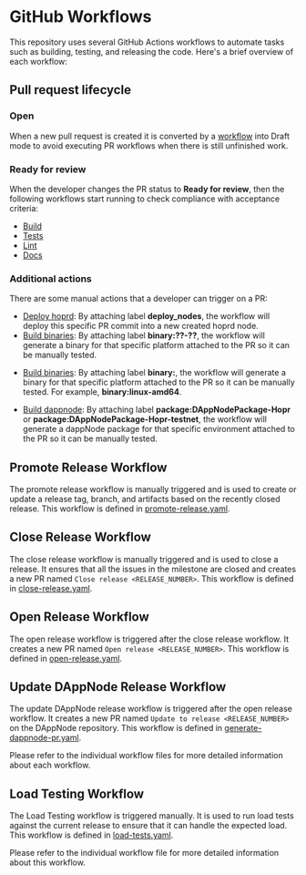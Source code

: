 # GitHub Workflows

This repository uses several GitHub Actions workflows to automate tasks such as building, testing, and releasing the code. Here's a brief overview of each workflow:

## Pull request lifecycle

### Open

When a new pull request is created it is converted by a [workflow](./new-pr.yaml) into Draft mode to avoid executing PR workflows when there is still unfinished work.

### Ready for review

When the developer changes the PR status to **Ready for review**, then the following workflows start running to check compliance with acceptance criteria:

- [Build](./build.yaml)
- [Tests](./tests.yaml)
- [Lint](./lint.yaml)
- [Docs](./build-docs.yaml)

### Additional actions

There are some manual actions that a developer can trigger on a PR:

- [Deploy hoprd](./k8s.yaml): By attaching label **deploy_nodes**, the workflow will deploy this specific PR commit into a new created hoprd node.
- [Build binaries](./build-binaries.yaml): By attaching label **binary:??-??**, the workflow will generate a binary for that specific platform attached to the PR so it can be manually tested.

* [Build binaries](./build-binaries.yaml): By attaching label **binary:<platform>**, the workflow will generate a binary for that specific platform attached to the PR so it can be manually tested. For example, **binary:linux-amd64**.

- [Build dappnode](./build-dappnode.yaml): By attaching label **package:DAppNodePackage-Hopr** or **package:DAppNodePackage-Hopr-testnet**, the workflow will generate a dappNode package for that specific environment attached to the PR so it can be manually tested.

## Promote Release Workflow

The promote release workflow is manually triggered and is used to create or update a release tag, branch, and artifacts based on the recently closed release. This workflow is defined in [promote-release.yaml](./promote-release.yaml).

## Close Release Workflow

The close release workflow is manually triggered and is used to close a release. It ensures that all the issues in the milestone are closed and creates a new PR named `Close release <RELEASE_NUMBER>`. This workflow is defined in [close-release.yaml](./close-release.yaml).

## Open Release Workflow

The open release workflow is triggered after the close release workflow. It creates a new PR named `Open release <RELEASE_NUMBER>`. This workflow is defined in [open-release.yaml](./open-release.yaml).

## Update DAppNode Release Workflow

The update DAppNode release workflow is triggered after the open release workflow. It creates a new PR named `Update to release <RELEASE_NUMBER>` on the DAppNode repository. This workflow is defined in [generate-dappnode-pr.yaml](./generate-dappnode-pr.yaml).

Please refer to the individual workflow files for more detailed information about each workflow.

## Load Testing Workflow

The Load Testing workflow is triggered manually. It is used to run load tests against the current release to ensure that it can handle the expected load. This workflow is defined in [load-tests.yaml](./load-tests.yaml).

Please refer to the individual workflow file for more detailed information about this workflow.
